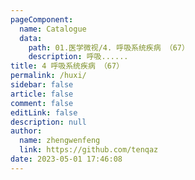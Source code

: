 ```yaml
---
pageComponent: 
  name: Catalogue
  data: 
    path: 01.医学微视/4. 呼吸系统疾病 （67）
    description: 呼吸......
title: 4 呼吸系统疾病 （67）
permalink: /huxi/
sidebar: false
article: false
comment: false
editLink: false
description: null
author: 
  name: zhengwenfeng
  link: https://github.com/tenqaz
date: 2023-05-01 17:46:08
---
```

